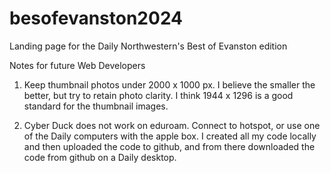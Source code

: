 # besofevanston2024
Landing page for the Daily Northwestern's Best of Evanston edition

Notes for future Web Developers
1. Keep thumbnail photos under 2000 x 1000 px. I believe the smaller the better, but try to retain photo clarity. I think 1944 x 1296 is a good standard for the thumbnail images.

2. Cyber Duck does not work on eduroam. Connect to hotspot, or use one of the Daily computers with the apple box. I created all my code locally and then uploaded the code to github, and from there downloaded the code from github on a Daily desktop.
